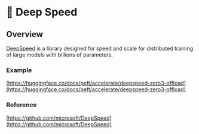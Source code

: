 # 🦌 Deep Speed

## Overview

[DeepSpeed](https://www.deepspeed.ai/) is a library designed for speed and scale for distributed training of large models with billions of parameters.

### Example

[https://huggingface.co/docs/peft/accelerate/deepspeed-zero3-offload](https://huggingface.co/docs/peft/accelerate/deepspeed-zero3-offload)

### Reference

[https://github.com/microsoft/DeepSpeed](https://github.com/microsoft/DeepSpeed)
